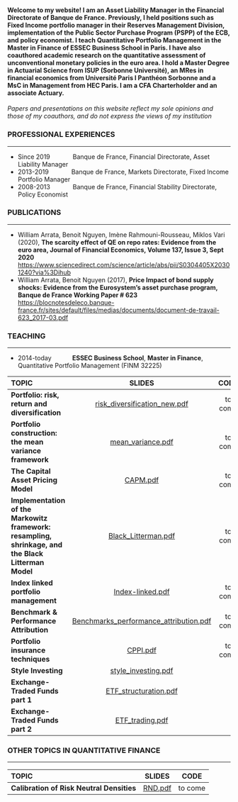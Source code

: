 #### Welcome to my website! I am an Asset Liability Manager in the Financial Directorate of Banque de France. Previously, I held positions such as Fixed Income portfolio manager in their Reserves Management Division, implementation of the Public Sector Purchase Program (PSPP) of the ECB, and policy economist. I teach Quantitative Portfolio Management in the Master in Finance of ESSEC Business School in Paris. I have also coauthored academic research on the quantitative assessment of unconventional monetary policies in the euro area. I hold a Master Degree in Actuarial Science from ISUP (Sorbonne Université), an MRes in financial economics from Université Paris I Panthéon Sorbonne and a MsC in Management from HEC Paris. I am a CFA Charterholder and an associate Actuary.

*Papers and presentations on this website reflect my sole opinions and those of my coauthors, and do not express the views of my institution*

### **PROFESSIONAL EXPERIENCES**
___
- Since 2019 $~~~~~~~~~~~$ Banque de France, Financial Directorate, Asset Liability Manager
- 2013-2019 $~~~~~~~~~~~$ Banque de France, Markets Directorate, Fixed Income Portfolio Manager
- 2008-2013 $~~~~~~~~~~~$ Banque de France, Financial Stability Directorate, Policy Economist

### **PUBLICATIONS**
---
- William Arrata, Benoit Nguyen, Imène Rahmouni-Rousseau, Miklos Vari (2020), **The scarcity effect of QE on repo rates: Evidence from the euro area,
Journal of Financial Economics, Volume 137, Issue 3, Sept 2020**  
https://www.sciencedirect.com/science/article/abs/pii/S0304405X20301240?via%3Dihub
- William Arrata, Benoit Nguyen (2017), **Price Impact of bond supply shocks: Evidence from the
Eurosystem’s asset purchase program, Banque de France Working Paper # 623**  
https://blocnotesdeleco.banque-france.fr/sites/default/files/medias/documents/document-de-travail-623_2017-03.pdf

### **TEACHING**
***
- 2014-today $~~~~~~~~~~$ **ESSEC Business School**, **Master in Finance**, Quantitative Portfolio Management (FINM 32225)  

| **TOPIC** | **SLIDES** | **CODE**| **DATA**| **EXERCISES**|**CORRECTIONS**|
| :---        |     :---:      | :---:  |  :---:  | :---:  | :---:  |
| **Portfolio: risk, return and diversification**   |    [risk_diversification_new.pdf](https://github.com/WilliamArrata/WilliamArrata/files/14323063/risk_diversification_new.pdf)| to come | to come |  |  |
| **Portfolio construction: the mean variance framework**  |   [mean_variance.pdf](https://github.com/WilliamArrata/WilliamArrata/files/14358528/mean_variance.pdf) |  to come  | to come |  [FINM32225_exercises_1_to_8.pdf](https://github.com/WilliamArrata/WilliamArrata/files/13540125/FINM32225_exercises_1_to_8.pdf) |  [FINM31261_exercises_1_to_8_correction.pdf](https://github.com/WilliamArrata/WilliamArrata/files/14330664/FINM31261_exercises_1_to_8_correction.pdf)|
| **The Capital Asset Pricing Model**     | [CAPM.pdf](https://github.com/WilliamArrata/WilliamArrata/files/14337276/CAPM.pdf)|  to come  | to come | [FINM31261_exercises_9_to_11.pdf](https://github.com/WilliamArrata/WilliamArrata/files/13540129/FINM31261_exercises_9_to_11.pdf) |  [FINM32225_exercises_9_to_11_corrections.pdf](https://github.com/WilliamArrata/WilliamArrata/files/12843597/FINM32225_exercises_9_to_11_corrections.pdf)  |
| **Implementation of the Markowitz framework:** <br /> **resampling, shrinkage, and the Black Litterman Model**  |   [Black_Litterman.pdf](https://github.com/WilliamArrata/WilliamArrata/files/14358547/Black_Litterman.pdf)| to come  | to come |   [FINM32225_exercises_12_to_15.pdf](https://github.com/WilliamArrata/WilliamArrata/files/12843606/FINM32225_exercises_12_to_15.pdf)  |  [FINM31261_exercises_12_to_15_corrections.pdf](https://github.com/WilliamArrata/WilliamArrata/files/13540134/FINM31261_exercises_12_to_15_corrections.pdf)|
| **Index linked portfolio management**     |    [Index-linked.pdf](https://github.com/WilliamArrata/WilliamArrata/files/12709616/Index-linked.pdf)    | to come  | to come |  | | 
| **Benchmark & Performance Attribution**  | [Benchmarks_performance_attribution.pdf](https://github.com/WilliamArrata/WilliamArrata/files/13198696/Benchmarks_performance_attribution.pdf)| to come  | to come |  [FINM31261_exercises_16_to_17.pdf](https://github.com/WilliamArrata/WilliamArrata/files/13047025/FINM31261_exercises_16_to_17.pdf) |   [FINM32225_exercises_16_to_17_corrections.pdf](https://github.com/WilliamArrata/WilliamArrata/files/12843616/FINM32225_exercises_16_to_17_corrections.pdf) | 
| **Portfolio insurance techniques**     |   [CPPI.pdf](https://github.com/WilliamArrata/WilliamArrata/files/13625440/CPPI.pdf)| to come  | to come | [FINM32225_exercises_18.pdf](https://github.com/WilliamArrata/WilliamArrata/files/12843621/FINM32225_exercises_18.pdf) |   [FINM32225_exercises_18_correction.pdf](https://github.com/WilliamArrata/WilliamArrata/files/12843625/FINM32225_exercises_18_correction.pdf)| 
| **Style Investing**     |  [style_investing.pdf](https://github.com/WilliamArrata/WilliamArrata/files/13376444/style_investing.pdf)|  |  |  | 
| **Exchange-Traded Funds part 1**     | [ETF_structuration.pdf](https://github.com/WilliamArrata/WilliamArrata/files/11141835/ETF_structuration.pdf)  |  |  |  | 
| **Exchange-Traded Funds part 2**     |  [ETF_trading.pdf](https://github.com/WilliamArrata/WilliamArrata/files/13932703/ETF_trading.pdf)     |   |    |     |

### **OTHER TOPICS IN QUANTITATIVE FINANCE**
***

| **TOPIC** | **SLIDES** | **CODE**|
| :---        |     :---:      | :---:  |
| **Calibration of Risk Neutral Densities** |  [RND.pdf](https://github.com/WilliamArrata/WilliamArrata/files/12607636/RND.pdf)   | to come |
